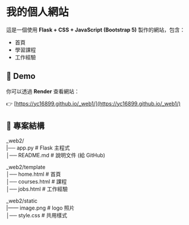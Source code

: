 # 我的個人網站

這是一個使用 **Flask + CSS + JavaScript (Bootstrap 5)** 製作的網站，包含：

- 首頁
- 學習課程
- 工作經驗

## 🔗 Demo
你可以透過 **Render** 查看網站：

👉 [https://yc16899.github.io/_web1/](https://yc16899.github.io/_web1/)

## 📂 專案結構
_web2/  
|── app.py          # Flask 主程式  
│── README.md       # 說明文件 (給 GitHub)  

_web2/template  
│── home.html       # 首頁  
│── courses.html    # 課程  
│── jobs.html       # 工作經驗  

_web2/static  
|—— image.png       # logo 照片  
│── style.css       # 共用樣式  
 